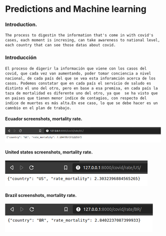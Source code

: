 # Predictions and Machine learning





### Introduction.

    The process to digestin the information that's come in with covid's cases, each moment is incresing, can take awareness to national level, each country that can see those datas about covid. 










### Introducción

    El proceso de digerir la información que viene con los casos del covid, que cada vez van aumentando, poder tomar conciencia a nivel nacional, de cada país del que se vea esta inforamción acerca de los casos. Podemos constatar que en cada país el servicio de saludo es distinto el uno del otro, pero en base a esa premisa, en cada país la taza de mortalidad es diferente uno del otro, ya que  se ha visto que en paises que tienen menor indice de contagios, con respecto del indice de muertes es más alta.En ese caso, lo que se debe hacer es un camnbio en el plan de trabajo.





#### Ecuador screenshots, mortality rate.
![Greeting started](.github/ecuador.png)


#### United states screenshots, mortality rate.
![Greeting started](.github/usa.png)


#### Brazil screenshots, mortality rate.
![Greeting started](.github/brazil.png)

